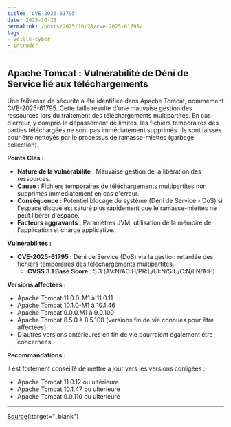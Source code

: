 ```yaml
---
title: 'CVE-2025-61795'
date: 2025-10-28
permalink: /posts/2025/10/28/cve-2025-61795/
tags:
- veille-cyber
- intruder
---
```

## Apache Tomcat : Vulnérabilité de Déni de Service lié aux téléchargements

Une faiblesse de sécurité a été identifiée dans Apache Tomcat, nommément CVE-2025-61795. Cette faille résulte d'une mauvaise gestion des ressources lors du traitement des téléchargements multipartites. En cas d'erreur, y compris le dépassement de limites, les fichiers temporaires des parties téléchargées ne sont pas immédiatement supprimés. Ils sont laissés pour être nettoyés par le processus de ramasse-miettes (garbage collection).

**Points Clés :**

*   **Nature de la vulnérabilité :** Mauvaise gestion de la libération des ressources.
*   **Cause :** Fichiers temporaires de téléchargements multipartites non supprimés immédiatement en cas d'erreur.
*   **Conséquence :** Potentiel blocage du système (Déni de Service - DoS) si l'espace disque est saturé plus rapidement que le ramasse-miettes ne peut libérer d'espace.
*   **Facteurs aggravants :** Paramètres JVM, utilisation de la mémoire de l'application et charge applicative.

**Vulnérabilités :**

*   **CVE-2025-61795 :** Déni de Service (DoS) via la gestion retardée des fichiers temporaires des téléchargements multipartites.
    *   **CVSS 3.1 Base Score :** 5.3 (AV:N/AC:H/PR:L/UI:N/S:U/C:N/I:N/A:H)

**Versions affectées :**

*   Apache Tomcat 11.0.0-M1 à 11.0.11
*   Apache Tomcat 10.1.0-M1 à 10.1.46
*   Apache Tomcat 9.0.0.M1 à 9.0.109
*   Apache Tomcat 8.5.0 à 8.5.100 (versions fin de vie connues pour être affectées)
*   D'autres versions antérieures en fin de vie pourraient également être concernées.

**Recommandations :**

Il est fortement conseillé de mettre à jour vers les versions corrigées :

*   Apache Tomcat 11.0.12 ou ultérieure
*   Apache Tomcat 10.1.47 ou ultérieure
*   Apache Tomcat 9.0.110 ou ultérieure

---
[Source](https://cvemon.intruder.io/cves/CVE-2025-61795){:target="_blank"}
